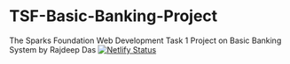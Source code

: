 # TSF-Basic-Banking-Project
The Sparks Foundation Web Development Task 1 Project on Basic Banking System by Rajdeep Das
[![Netlify Status](https://api.netlify.com/api/v1/badges/0253d330-5258-4291-9542-005b784b8974/deploy-status)](https://app.netlify.com/sites/tsf-project/deploys)
